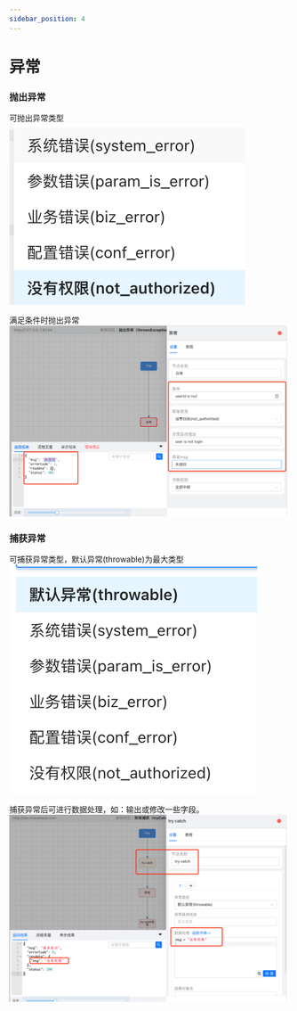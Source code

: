 ```yaml
---
sidebar_position: 4
---
```

# 异常

### 抛出异常
可抛出异常类型
![异常_1.png](img/异常_1.png)

满足条件时抛出异常
![异常_2.png](img/异常_2.png)

### 捕获异常
可捕获异常类型，默认异常(throwable)为最大类型
![异常_3.png](img/异常_3.png)

捕获异常后可进行数据处理，如：输出或修改一些字段。
![异常_4.png](img/异常_4.png)

